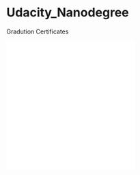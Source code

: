 # Udacity_Nanodegree

[image1]: ./CVND.pdf    
[image2]: ./DLND.pdf   

Gradution Certificates

![][image1]
![][image2]
